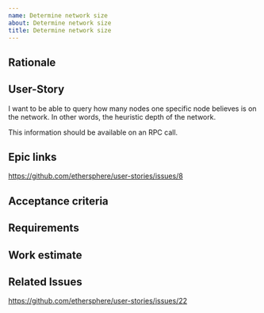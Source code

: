 ```yaml
---
name: Determine network size
about: Determine network size
title: Determine network size
---
```


## Rationale ##

## User-Story ##

I want to be able to query how many nodes one specific node believes is on the network. In other words, the heuristic depth of the network.

This information should be available on an RPC call.

## Epic links ##

https://github.com/ethersphere/user-stories/issues/8

## Acceptance criteria ##

## Requirements ##

## Work estimate ##

## Related Issues ##

https://github.com/ethersphere/user-stories/issues/22
